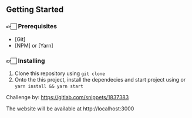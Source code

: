 ## Getting Started

### 👉🏻 Prerequisites

* [Git]
* [NPM] or [Yarn]

### 👉🏻 Installing

1. Clone this repository using `git clone`
2. Onto the this project, install the dependecies and start project using or `yarn install && yarn start`

Challenge by: https://gitlab.com/snippets/1837383

The website will be available at http://localhost:3000
